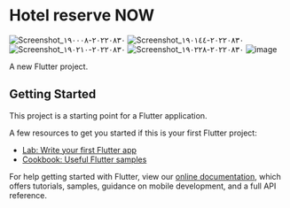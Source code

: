 # Hotel reserve NOW
![Screenshot_٢٠٢٢٠٨٣٠-١٩٠٠٠٨](https://user-images.githubusercontent.com/105592871/187516543-60ac4980-adf7-4c73-8b3b-411637d048dc.png)
![Screenshot_٢٠٢٢٠٨٣٠-١٩٠١٤٤](https://user-images.githubusercontent.com/105592871/187516686-31c2c70d-6ce5-4b56-94f4-533484757901.png)
![Screenshot_٢٠٢٢٠٨٣٠-١٩٠٢١٠](https://user-images.githubusercontent.com/105592871/187516761-cd391d15-965f-47a9-83cd-a059f889c0cb.png)
![Screenshot_٢٠٢٢٠٨٣٠-١٩٠٢٢٨](https://user-images.githubusercontent.com/105592871/187516805-9994f9b6-b67d-49e5-8716-7f5c24870427.png)
![image](https://user-images.githubusercontent.com/105592871/187516944-aff1a622-4e0d-4ace-86c6-342ebaa0f70c.png)

A new Flutter project.

## Getting Started

This project is a starting point for a Flutter application.

A few resources to get you started if this is your first Flutter project:

- [Lab: Write your first Flutter app](https://flutter.dev/docs/get-started/codelab)
- [Cookbook: Useful Flutter samples](https://flutter.dev/docs/cookbook)

For help getting started with Flutter, view our
[online documentation](https://flutter.dev/docs), which offers tutorials,
samples, guidance on mobile development, and a full API reference.
